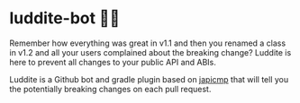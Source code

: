 # luddite-bot 🔨🔨
Remember how everything was great in v1.1 and then you renamed a class in v1.2 and all your users complained about the breaking change? Luddite is here to prevent all changes to your public API and ABIs. 

Luddite is a Github bot and gradle plugin based on [japicmp](https://github.com/siom79/japicmp) that will tell you the potentially breaking changes on each pull request.


